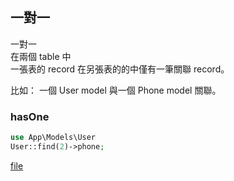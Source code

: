 ## 一對一
一對一  
在兩個 table 中  
一張表的 record 在另張表的的中僅有一筆關聯 record。  

比如：
一個 User model 與一個 Phone model 關聯。

### hasOne
```php
use App\Models\User
User::find(2)->phone;
```
[file](app/Models/User.php)
